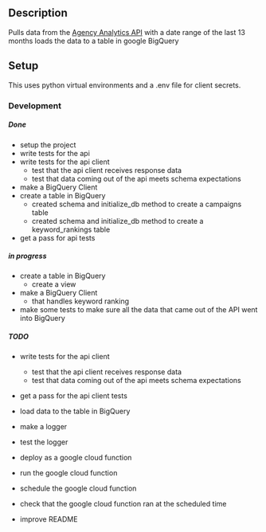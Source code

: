 ## Description

Pulls data from the [Agency Analytics API](https://agencyanalytics.com/docs/api/introduction) with a date range of the last 13 months
loads the data to a table in google BigQuery

## Setup

This uses python virtual environments and a .env file for client secrets. 

### Development

##### Done

- setup the project
- write tests for the api
- write tests for the api client
  - test that the api client receives response data
  - test that data coming out of the api meets schema expectations
- make a BigQuery Client
- create a table in BigQuery
  - created schema and initialize_db method to create a campaigns table
  - created schema and initialize_db method to create a keyword_rankings table
- get a pass for api tests

##### in progress

- create a table in BigQuery
  - create a view
- make a BigQuery Client
  - that handles keyword ranking 
- make some tests to make sure all the data that came out of the API went into BigQuery

##### TODO

- write tests for the api client
  - test that the api client receives response data
  - test that data coming out of the api meets schema expectations
- get a pass for the api client tests
- load data to the table in BigQuery

- make a logger 
- test the logger

- deploy as a google cloud function
- run the google cloud function
- schedule the google cloud function
- check that the google cloud function ran at the scheduled time
- improve README




